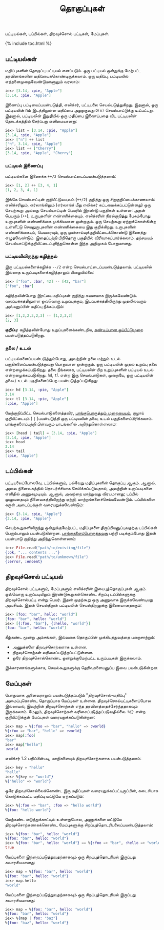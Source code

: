 ﻿---
version: 1.2.1
title:  தொகுப்புகள்
---

பட்டியல்கள், டப்பில்கள், திறவுச்சொல் பட்டிகள், மேப்புகள்.

{% include toc.html %}

## பட்டியல்கள்

மதிப்புகளின் தொகுப்பு பட்டியல் எனப்படும். ஒரு பட்டியல் ஒன்றுக்கு மேற்பட்ட தரவினங்களின் மதிப்பைக்கொண்டிருக்கலாம். ஒரு மதிப்பு, பட்டியலில் எத்தனைமுறைவேண்டுமானாலும் வரலாம்:

```elixir
iex> [3.14, :pie, "Apple"]
[3.14, :pie, "Apple"]
```

இணைப்பு பட்டியைப்பயன்படுத்தி, எலிக்சர், பட்டியலை செயல்படுத்துகிறது. இதனால், ஒரு பட்டியலின் nம் இடத்திலுள்ள மதிப்பை அணுகுவது `O(n)` செயல்பாட்டுக்கு உட்பட்டது. இதனால், பட்டியலின் இறுதியில் ஒரு மதிப்பை இணைப்பதை விட பட்டியலின் தொடக்கத்தில் சேர்ப்பது எளிமையானது:

```elixir
iex> list = [3.14, :pie, "Apple"]
[3.14, :pie, "Apple"]
iex> ["π"] ++ list
["π", 3.14, :pie, "Apple"]
iex> list ++ ["Cherry"]
[3.14, :pie, "Apple", "Cherry"]
```


### பட்டியல் இணைப்பு

பட்டியல்களை இணைக்க `++/2` செயல்பாட்டைப்பயன்படுத்தலாம்:

```elixir
iex> [1, 2] ++ [3, 4, 1]
[1, 2, 3, 4, 1]
```

இங்கே செயல்பாட்டின் குறியீட்டுவடிவம் (`++/2`) குறித்து ஒரு சிறுகுறிப்பைக்காணலாம்: எலிக்சரிலும், எர்லாங்கிலும் (எர்லாங்க் மீது எலிக்சர் கட்டமைக்கப்பட்டுள்ளது) ஒரு செயற்கூறு அல்லது செயல்பாட்டின் பெயரில் இரண்டு பகுதிகள் உள்ளன: அதன் பெயரும் (`++`), உருபுகளின் எண்ணிக்கையும். எலிக்சரின் நிரல்குறித்து பேசும்போது உருபுகளின் எண்ணிக்கை முக்கியமான ஒன்றாகும். ஒரு செயற்கூறு ஏற்றுக்கொள்கின்ற உள்ளீட்டு செயலுருபுகளின் எண்ணிக்கையை இது குறிக்கிறது. உருபுகளின் எண்ணிக்கையும், பெயரையும், ஒரு முன்சாய்வுக்குறியீட்டைக்கொண்டு இணைத்து எழுதவேண்டும். இதைப்பற்றி பிறிதொரு பகுதியில் விரிவாகப்பார்க்கலாம். தற்சமயம் செயல்பாட்டுக்குறியீட்டைப்புரிந்துகொள்ள இந்த அறிமுகம் போதுமானது.

### பட்டியலிலிருந்து கழித்தல்

இரு பட்டியல்களைக்கழிக்க `--/2` என்ற செயல்பாட்டைப்பயன்படுத்தலாம். பட்டியலில் இல்லாத உருப்படிகளைக்கழித்தாலும் பிழையில்லை:

```elixir
iex> ["foo", :bar, 42] -- [42, "bar"]
["foo", :bar]
```

கழித்தலின்போது இரட்டைமதிப்புகள் குறித்து கவனமாக இருக்கவேண்டும். வலப்பக்கத்திலுள்ள ஒவ்வொரு உறுப்புக்கும், இடப்பக்கத்திலிருந்து முதலில்வரும் அவ்வுறுப்பின் மதிப்பு நீக்கப்படும்:

```elixir
iex> [1,2,2,3,2,3] -- [1,2,3,2]
[2, 3]
```

**குறிப்பு:** கழித்தலின்போது உறுப்புகளைக்கண்டறிய, [கண்டிப்பான ஒப்பீட்டுமுறை](../basics/#comparison) பயன்படுத்தப்படுகிறது.

### தலை / உடல்

பட்டியல்களைப்பயன்படுத்தும்போது, அவற்றின் தலை மற்றும் உடல் பகுதிகளைப்பயன்படுத்துவது பொதுவான ஒன்றாகும். ஒரு பட்டியலின் முதல் உறுப்பு தலை என்றழைக்கப்படுகிறது. தலை நீங்கலாக, பட்டியலின் பிற உறுப்புகளின் பட்டியல் உடல் என்றழைக்கப்படுகிறது. `hd`, `tl` என்ற இரு செயல்பாடுகள், முறையே, ஒரு பட்டியலின் தலை / உடல் பகுதிகளைப்பெற பயன்படுத்தப்படுகிறது:

```elixir
iex> hd [3.14, :pie, "Apple"]
3.14
iex> tl [3.14, :pie, "Apple"]
[:pie, "Apple"]
```

மேற்குறிப்பிட்ட செயல்பாடுகளைத்தவிர, [பாங்குபொருத்தும் முறையையும்](../pattern-matching/), குழாய் குறியீட்டையும் ( `|` )பயன்படுத்தி ஒரு பட்டியலின் தலை, உடல் பகுதிகளைப்பிரிக்கலாம். பாங்குகளைப்பற்றி பின்வரும் பாடங்களில் அறிந்துகொள்ளலாம்:

```elixir
iex> [head | tail] = [3.14, :pie, "Apple"]
[3.14, :pie, "Apple"]
iex> head
3.14
iex> tail
[:pie, "Apple"]
```

## டப்பில்கள்

பட்டியலைப்போலவே, டப்பில்களும், பல்வேறு மதிப்புகளின் தொகுப்பு ஆகும். ஆனால், அவை நினைவகத்தில் தொடர்ச்சியாக சேமிக்கப்படுவதால், அவற்றின் உருப்படிகளை எளிதில் அணுகமுடியும். ஆனால், அவற்றை மாற்றுவது விரயமானது; டப்பில் முழுவதையும் நினைவகத்திலிருந்து ஏற்றி, மாற்றங்களைச்செய்யவேண்டும். டப்பில்களை சுருள் அடைப்புக்குள் வரையறுக்கவேண்டும்:

```elixir
iex> {3.14, :pie, "Apple"}
{3.14, :pie, "Apple"}
```

செயற்கூறுகளிலிருந்து ஒன்றுக்குமேற்பட்ட மதிப்புகளை திருப்பியனுப்புவதற்கு டப்பில்கள் பெரும்பாலும் பயன்படுகின்றன. [பாங்குகளைப்பொருத்துவது](../pattern-matching/) பற்றி படிக்கும்போது இதன் பயன்பாடு குறித்து அறிந்துகொள்ளலாம்:

```elixir
iex> File.read("path/to/existing/file")
{:ok, "... contents ..."}
iex> File.read("path/to/unknown/file")
{:error, :enoent}
```

## திறவுச்சொல் பட்டியல்

திறவுச்சொல் பட்டிகளும், மேப்புகளும் எலிக்சரின் இயைபுத்தொகுப்புகள் ஆகும். ஒவ்வொரு உருப்படியிலும் இரண்டுகூறுகள்கொண்ட சிறப்பு டப்பில்களுக்கு திறவுச்சொல்பட்டி என்று பெயர். இதன் முதற்கூறு ஒரு அணுவாக இருக்கவேண்டியது அவசியம். இதன் செயல்திறன் பட்டியலின் செயல்திறனுக்கு இணையானதாகும்:

```elixir
iex> [foo: "bar", hello: "world"]
[foo: "bar", hello: "world"]
iex> [{:foo, "bar"}, {:hello, "world"}]
[foo: "bar", hello: "world"]
```

கீழ்கண்ட மூன்று அம்சங்கள், இவ்வகை தொகுப்பின் முக்கியத்துவத்தை பறைசாற்றும்:

+ அணுக்களே திறவுச்சொற்களாக உள்ளன.
+ திறவுச்சொற்கள் வரிசைப்படுத்தப்பட்டுள்ளன.
+ ஒரே திறவுச்சொல்கொண்ட ஒன்றுக்குமேற்பட்ட உருப்படிகள் இருக்கலாம்.

இக்காரணங்களுக்காக, செயல்கூறுகளுக்கு தெரிவுகளையனுப்ப இவை பயன்படுகின்றன.

## மேப்புகள்

பொதுவாக அனைவராலும் பயன்படுத்தப்படும் "திறவுச்சொல்-மதிப்பு" அமைப்புகொண்ட தொகுப்பாக மேப்புகள் உள்ளன. திறவுச்சொல்பட்டிகளைப்போல இல்லாமல், இவற்றின் திறவுச்சொற்கள் எந்த தரவினத்தைச்சேர்ந்ததாகவும் இருக்கலாம். மேலும், திறவுச்சொற்கள் வரிசைப்படுத்தப்படுவதில்லை. `%{}` என்ற குறியீட்டுக்குள் மேப்புகள் வரையறுக்கப்படுகின்றன:

```elixir
iex> map = %{:foo => "bar", "hello" => :world}
%{:foo => "bar", "hello" => :world}
iex> map[:foo]
"bar"
iex> map["hello"]
:world
```

எலிக்சர் 1.2 பதிப்பின்படி, மாறிகளையும் திறவுச்சொற்களாக பயன்படுத்தலாம்:

```elixir
iex> key = "hello"
"hello"
iex> %{key => "world"}
%{"hello" => "world"}
```

ஒரே திறவுச்சொல்லைக்கொண்ட இரு மதிப்புகள் வரையறுக்கப்பட்டிருப்பின், கடைசியாக கொடுக்கப்பட்ட மதிப்பு மட்டுமே ஏற்கப்படும்:

```elixir
iex> %{:foo => "bar", :foo => "hello world"}
%{foo: "hello world"}
```

மேற்கண்ட எடுத்துக்காட்டில் உள்ளதுபோல, அணுக்களை மட்டுமே திறவுச்சொற்களாகக்கொண்ட மேப்புகளுக்கு சிறப்புத்தொடரியலைப்பயன்படுத்தலாம்:

```elixir
iex> %{foo: "bar", hello: "world"}
%{foo: "bar", hello: "world"}
iex> %{foo: "bar", hello: "world"} == %{:foo => "bar", :hello => "world"}
true
```

மேப்புகளை இற்றைப்படுத்துவதற்காகவும் ஒரு சிறப்புத்தொடரியல் இருப்பது சுவாரசியமானது:

```elixir
iex> map = %{foo: "bar", hello: "world"}
%{foo: "bar", hello: "world"}
iex> map.hello
"world"
```

மேப்புகளை இற்றைப்படுத்துவதற்காகவும் ஒரு சிறப்புத்தொடரியல் இருப்பது சுவாரசியமானது:

```elixir
iex> map = %{foo: "bar", hello: "world"}
%{foo: "bar", hello: "world"}
iex> %{map | foo: "baz"}
%{foo: "baz", hello: "world"}
```
